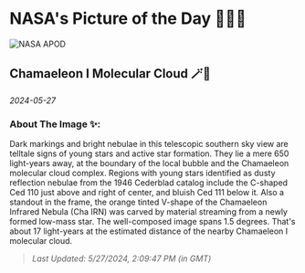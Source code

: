 
# NASA's Picture of the Day 🧑‍🚀💫

  ![NASA APOD](https://apod.nasa.gov/apod/image/2405/Cederblad111-110.jpg)
  
  ## Chamaeleon I Molecular Cloud 🪄🌌
  
  _2024-05-27_
  
  ### About The Image ✨: 
  
  Dark markings and bright nebulae in this telescopic southern sky view are telltale signs of young stars and active star formation. They lie a mere 650 light-years away, at the boundary of the local bubble and the Chamaeleon molecular cloud complex. Regions with young stars identified as dusty reflection nebulae from the 1946 Cederblad catalog include the C-shaped Ced 110 just above and right of center, and bluish Ced 111 below it. Also a standout in the frame, the orange tinted V-shape of the Chamaeleon Infrared Nebula (Cha IRN) was carved by material streaming from a newly formed low-mass star.  The well-composed image spans 1.5 degrees. That's about 17 light-years at the estimated distance of the nearby Chamaeleon I molecular cloud.
  
  
  
  > _Last Updated: 5/27/2024, 2:09:47 PM (in GMT)_
  